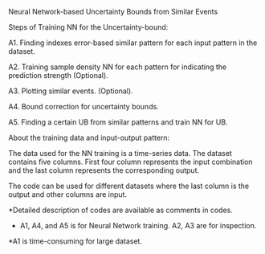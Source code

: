 Neural Network-based Uncertainty Bounds from Similar Events


Steps of Training NN for the Uncertainty-bound:

A1. Finding indexes error-based similar pattern for each input pattern in the dataset.

A2. Training sample density NN for each pattern for indicating the prediction strength (Optional).

A3. Plotting similar events. (Optional).

A4. Bound correction for uncertainty bounds.

A5. Finding a certain UB from similar patterns and train NN for UB.


About the training data and input-output pattern:

The data used for the NN training is a time-series data. The dataset contains five columns. First four column represents the input combination and the last column represents the corresponding output.


The code can be used for different datasets where the last column is the output and other columns are input.

*Detailed description of codes are available as comments in codes.

* A1, A4, and A5 is for Neural Network training. A2, A3 are for inspection.

*A1 is time-consuming for large dataset.
